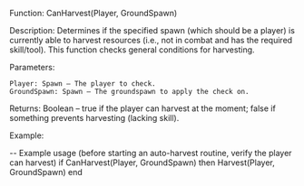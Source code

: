 Function: CanHarvest(Player, GroundSpawn)

Description: Determines if the specified spawn (which should be a player) is currently able to harvest resources (i.e., not in combat and has the required skill/tool). This function checks general conditions for harvesting.

Parameters:

    Player: Spawn – The player to check.
    GroundSpawn: Spawn – The groundspawn to apply the check on.

Returns: Boolean – true if the player can harvest at the moment; false if something prevents harvesting (lacking skill).

Example:

-- Example usage (before starting an auto-harvest routine, verify the player can harvest)
if CanHarvest(Player, GroundSpawn) then
    Harvest(Player, GroundSpawn)
end